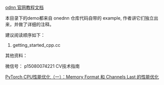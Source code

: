 [odnn 官网教程文档](https://oneapi-src.github.io/oneDNN/index.html)

本目录下的demo都来自 onednn 仓库代码自带的 example, 作者讲它们独立出来，并做了详细的注释。

建议阅读顺序如下：
1. getting_started_cpp.cc

其他资料：

微信号： p15080074221
CV技术指南

[PyTorch CPU性能优化（一）：Memory Format 和 Channels Last 的性能优化](https://mp.weixin.qq.com/s?__biz=MzkyMDE2OTA3Mw==&mid=2247495274&idx=1&sn=8f7a765ec047fb526f5cb49ca2662439&chksm=c1945174f6e3d8626a66ffd6d0082b1e8a8bed42afa096aa2a85afbf80a738cd043e11f29480&scene=21#wechat_redirect)